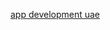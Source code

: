 <a href="https://insightscopee.blogspot.com/2024/10/what-is-app-development-in-uae.html">app development uae</a>
